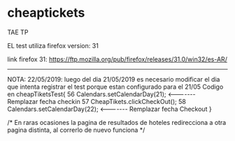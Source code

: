 # cheaptickets
TAE TP

EL test utiliza firefox version: 31

link firefox 31: https://ftp.mozilla.org/pub/firefox/releases/31.0/win32/es-AR/
*************************
NOTA: 22/05/2019:
luego del dia 21/05/2019 es necesario modificar el dia que intenta registrar el test porque estan configurado para el 21/05
Codigo en cheapTiketsTest{
  56      Calendars.setCalendarDay(21); <------- Remplazar fecha checkin
  57      CheapTikets.clickCheckOut();
  58      Calendars.setCalendarDay(22); <------- Remplazar fecha Checkout
}

/* En raras ocasiones la pagina de resultados de hoteles redirecciona a otra pagina distinta, al correrlo de nuevo funciona */

